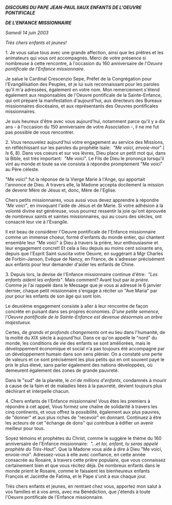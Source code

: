 ***DISCOURS DU PAPE JEAN-PAUL II******AUX ENFANTS DE L'OEUVRE PONTIFICALE***

***DE L'ENFANCE MISSIONNAIRE***

*Samedi 14 juin 2003*

*Très chers enfants et jeunes!*

1. Je vous salue tous avec une grande affection, ainsi que les prêtres et les animateurs qui vous ont accompagnés. Merci de votre présence si nombreuse à cette rencontre, à l'occasion du 160 anniversaire de *l'Oeuvre pontificale de l'Enfance missionnaire*.

Je salue le Cardinal Crescenzio Sepe, Préfet de la Congrégation pour l'Evangélisation des Peuples, et je lui suis reconnaissant pour les paroles qu'il m'a adressées, également en votre nom. Mon remerciement s'étend également aux responsables de l'Oeuvre pontificale de la Sainte-Enfance, qui ont préparé la manifestation d'aujourd'hui, aux directeurs des Bureaux missionnaires diocésains, et aux représentants des Oeuvres pontificales missionnaires.

Je suis heureux d'être avec vous aujourd'hui, notamment parce qu'il y a dix ans - à l'occasion du 150 anniversaire de votre Association -, il ne me fut pas possible de vous rencontrer.

2. Vous renouvelez aujourd'hui votre engagement au service des Missions, en réfléchissant sur les paroles du prophète Isaïe:  *"Me voici, envoie-moi"* ( *Is* 6, 8). Dans vos coeurs et sur vos lèvres, Dieu place un petit mot qui, dans la Bible, est très important:  "Me voici". Le Fils de Dieu le prononça lorsqu'il vint au monde et toute sa vie consista à répondre promptement "Me voici" au Père céleste.

"Me voici" fut la réponse de la Vierge Marie à l'Ange, qui apportait l'annonce de Dieu. A travers elle, la Madone accepta docilement la mission de devenir Mère de Jésus et, donc, Mère de l'Eglise.

Chers petits missionnaires, vous aussi vous devez apprendre à répondre *"Me voici"*, en invoquant l'aide de Jésus et de Marie. Si votre adhésion à la volonté divine est généreuse, vous pourrez ressentir la joie qu'ont éprouvée de nombreux saints et saintes missionnaires, qui au cours des siècles, ont consacré leur vie à l'Evangile.

Il est beau de considérer l'Oeuvre pontificale de l'Enfance missionnaire comme un immense choeur, formé d'enfants du monde entier, qui chantent ensemble leur "Me voici" à Dieu à travers la prière, leur enthousiasme et leur engagement concret! Et cela a lieu depuis au moins cent soixante ans, depuis que l'Esprit Saint suscita votre Oeuvre, en suggérant à Mgr Charles de Forbin-Janson, Evêque de Nancy, en France, de s'adresser précisément aux enfants pour leur demander d'aider les enfants de Chine.

3. Depuis lors, la devise de l'Enfance missionnaire continue d'être:  *"Les enfants aident les enfants"*. Mais comment? Avant tout par *la prière*. Comme je l'ai rappelé dans le Message que je vous ai adressé le 6 janvier dernier, chaque petit missionnaire s'engage à réciter un "Ave Maria" par jour pour les enfants de son âge qui sont loin.

Le deuxième engagement consiste à aller à leur rencontre de façon concrète en puisant dans ses propres économies. *D'une petite semence, l'Oeuvre pontificale de la Sainte-Enfance est devenue désormais un arbre majestueux.*

Certes, de *grands et profonds changements* ont eu lieu dans l'humanité, de la moitié du XIX siècle à aujourd'hui. Dans ce qu'on appelle le "nord" du monde, les conditions de vie des enfants se sont améliorées, mais le développement économique et social n'a pas toujours été accompagné par un développement humain dans son sens plénier. On a constaté une perte de valeurs et ce sont précisément les plus petits qui en ont souvent payé le prix le plus élevé, sans parler également des nations développées, où demeurent également des zones de grande pauvreté.

Dans le "sud" de la planète, le *cri de millions d'enfants*, condamnés à mourir à cause de la faim et de maladies liées à la pauvreté, devient toujours plus déchirant et interpelle chacun.

4. Chers enfants de l'Enfance missionnaire! Vous êtes les premiers à répondre à cet appel, Vous formez une chaîne de solidarité à travers les cinq continents, et vous offrez la possibilité, également aux plus pauvres, de "donner" et aux plus riches de "recevoir" en donnant. Continuez à être les acteurs de cet "échange de dons" qui contribue à édifier un avenir meilleur pour tous.

Soyez témoins et prophètes du Christ, comme le suggère le thème du 160 anniversaire de l'Enfance missionnaire:  *"...et toi, enfant, tu seras appelé prophète du Très-Haut"*. Que la Madone vous aide à dire à Dieu "Me voici, envoie-moi". Adressez-vous à elle avec confiance, en cette année consacrée au Rosaire, à travers cette prière populaire, que vous connaissez certainement bien et que vous récitez déjà. De nombreux enfants dans le monde prient le Rosaire, comme le faisaient les bienheureux enfants François et Jacinthe de Fatima, et le Pape s'unit à eux chaque jour.

Très chers enfants et jeunes, en rentrant chez vous, apportez mon salut à vos familles et à vos amis, avec ma Bénédiction, que j'étends à toute l'Oeuvre pontificale de l'Enfance missionnaire.